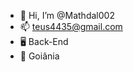 - 👋 Hi, I’m @Mathdal002
- 📫 teus4435@gmail.com 
-  🖥 Back-End
- 🌆  Goiânia
<!---
Mathdal002/Mathdal002 is a ✨ special ✨ repository because its `README.md` (this file) appears on your GitHub profile.
You can click the Preview link to take a look at your changes.
--->


